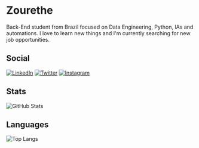 # Zourethe

Back-End student from Brazil focused on Data Engineering, Python, IAs and automations. I love to learn new things and I'm currently searching for new job opportunities.

## Social

[![LinkedIn](https://img.shields.io/badge/LinkedIn-0d1117?style=for-the-badge&logo=linkedin&logoColor=FFF)](https://www.linkedin.com/in/pedro-silva-890b57270/)
[![Twitter](https://img.shields.io/badge/Twitter-0d1117?style=for-the-badge&logo=twitter&logoColor=FFF)](https://twitter.com/Zourethe)
[![Instagram](https://img.shields.io/badge/Instagram-0d1117?style=for-the-badge&logo=instagram&logoColor=FFF)](https://www.instagram.com/zourethe/)

## Stats

![GitHub Stats](https://github-readme-stats.vercel.app/api?username=Zourethe&bg_color=0d1117&border_color=0d1117&title_color=FFF&text_color=FFF)

## Languages

![Top Langs](https://github-readme-stats-git-masterrstaa-rickstaa.vercel.app/api/top-langs/?username=Zourethe&bg_color=0d1117&border_color=0d1117&title_color=FFF&text_color=FFF)
